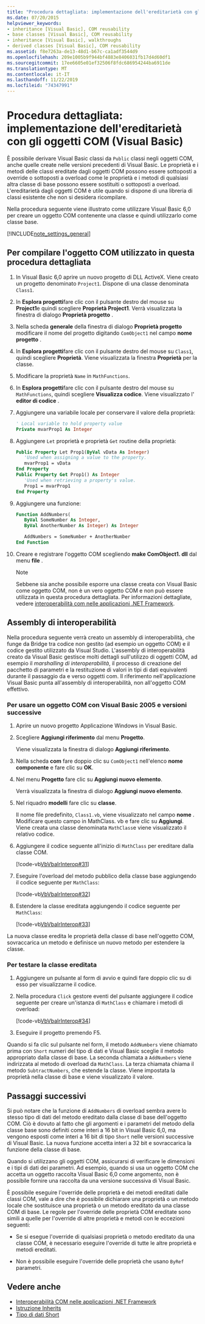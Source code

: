 ```yaml
---
title: "Procedura dettagliata: implementazione dell'ereditarietà con gli oggetti COM"
ms.date: 07/20/2015
helpviewer_keywords:
- inheritance [Visual Basic], COM reusability
- base classes [Visual Basic], COM reusability
- inheritance [Visual Basic], walkthroughs
- derived classes [Visual Basic], COM reusability
ms.assetid: f8e7263a-de13-48d1-b67c-ca1adf3544d9
ms.openlocfilehash: 209e1005b9f944bf4883e8406031fb17d4d60df1
ms.sourcegitcommit: 17ee6605e01ef32506f8fdc686954244ba6911de
ms.translationtype: MT
ms.contentlocale: it-IT
ms.lasthandoff: 11/22/2019
ms.locfileid: "74347991"
---
```

# <a name="walkthrough-implementing-inheritance-with-com-objects-visual-basic"></a>Procedura dettagliata: implementazione dell'ereditarietà con gli oggetti COM (Visual Basic)

È possibile derivare Visual Basic classi da `Public` classi negli oggetti COM, anche quelle create nelle versioni precedenti di Visual Basic. Le proprietà e i metodi delle classi ereditate dagli oggetti COM possono essere sottoposti a override o sottoposti a overload come le proprietà e i metodi di qualsiasi altra classe di base possono essere sostituiti o sottoposti a overload. L'ereditarietà dagli oggetti COM è utile quando si dispone di una libreria di classi esistente che non si desidera ricompilare.

Nella procedura seguente viene illustrato come utilizzare Visual Basic 6,0 per creare un oggetto COM contenente una classe e quindi utilizzarlo come classe base.

[!INCLUDE[note_settings_general](~/includes/note-settings-general-md.md)]

## <a name="to-build-the-com-object-that-is-used-in-this-walkthrough"></a>Per compilare l'oggetto COM utilizzato in questa procedura dettagliata

1. In Visual Basic 6,0 aprire un nuovo progetto di DLL ActiveX. Viene creato un progetto denominato `Project1`. Dispone di una classe denominata `Class1`.

2. In **Esplora progetti**fare clic con il pulsante destro del mouse su **Project1**e quindi scegliere **Proprietà Project1**. Verrà visualizzata la finestra di dialogo **Proprietà progetto** .

3. Nella scheda **generale** della finestra di dialogo **Proprietà progetto** modificare il nome del progetto digitando `ComObject1` nel campo **nome progetto** .

4. In **Esplora progetti**fare clic con il pulsante destro del mouse su `Class1`, quindi scegliere **Proprietà**. Viene visualizzata la finestra **Proprietà** per la classe.

5. Modificare la proprietà `Name` in `MathFunctions`.

6. In **Esplora progetti**fare clic con il pulsante destro del mouse su `MathFunctions`, quindi scegliere **Visualizza codice**. Viene visualizzato l' **editor di codice** .

7. Aggiungere una variabile locale per conservare il valore della proprietà:

    ```vb
    ' Local variable to hold property value
    Private mvarProp1 As Integer
    ```

8. Aggiungere `Let` proprietà e proprietà `Get` routine della proprietà:

    ```vb
    Public Property Let Prop1(ByVal vData As Integer)
       'Used when assigning a value to the property.
       mvarProp1 = vData
    End Property
    Public Property Get Prop1() As Integer
       'Used when retrieving a property's value.
       Prop1 = mvarProp1
    End Property
    ```

9. Aggiungere una funzione:

    ```vb
    Function AddNumbers(
       ByVal SomeNumber As Integer,
       ByVal AnotherNumber As Integer) As Integer

       AddNumbers = SomeNumber + AnotherNumber
    End Function
    ```

10. Creare e registrare l'oggetto COM scegliendo **make ComObject1. dll** dal menu **file** .

    > [!NOTE]
    > Sebbene sia anche possibile esporre una classe creata con Visual Basic come oggetto COM, non è un vero oggetto COM e non può essere utilizzata in questa procedura dettagliata. Per informazioni dettagliate, vedere [interoperabilità com nelle applicazioni .NET Framework](../../../visual-basic/programming-guide/com-interop/com-interoperability-in-net-framework-applications.md).

## <a name="interop-assemblies"></a>Assembly di interoperabilità

Nella procedura seguente verrà creato un assembly di interoperabilità, che funge da Bridge tra codice non gestito (ad esempio un oggetto COM) e il codice gestito utilizzato da Visual Studio. L'assembly di interoperabilità creato da Visual Basic gestisce molti dettagli sull'utilizzo di oggetti COM, ad esempio il *marshalling di interoperabilità*, il processo di creazione del pacchetto di parametri e la restituzione di valori in tipi di dati equivalenti durante il passaggio da e verso oggetti com. Il riferimento nell'applicazione Visual Basic punta all'assembly di interoperabilità, non all'oggetto COM effettivo.

### <a name="to-use-a-com-object-with-visual-basic-2005-and-later-versions"></a>Per usare un oggetto COM con Visual Basic 2005 e versioni successive

1. Aprire un nuovo progetto Applicazione Windows in Visual Basic.

2. Scegliere **Aggiungi riferimento** dal menu **Progetto**.

     Viene visualizzata la finestra di dialogo **Aggiungi riferimento**.

3. Nella scheda **com** fare doppio clic su `ComObject1` nell'elenco **nome componente** e fare clic su **OK**.

4. Nel menu **Progetto** fare clic su **Aggiungi nuovo elemento**.

     Verrà visualizzata la finestra di dialogo **Aggiungi nuovo elemento**.

5. Nel riquadro **modelli** fare clic su **classe**.

     Il nome file predefinito, `Class1.vb`, viene visualizzato nel campo **nome** . Modificare questo campo in MathClass. vb e fare clic su **Aggiungi**. Viene creata una classe denominata `MathClass`e viene visualizzato il relativo codice.

6. Aggiungere il codice seguente all'inizio di `MathClass` per ereditare dalla classe COM.

     [!code-vb[VbVbalrInterop#31](~/samples/snippets/visualbasic/VS_Snippets_VBCSharp/VbVbalrInterop/VB/Class1.vb#31)]

7. Eseguire l'overload del metodo pubblico della classe base aggiungendo il codice seguente per `MathClass`:

     [!code-vb[VbVbalrInterop#32](~/samples/snippets/visualbasic/VS_Snippets_VBCSharp/VbVbalrInterop/VB/Class1.vb#32)]

8. Estendere la classe ereditata aggiungendo il codice seguente per `MathClass`:

     [!code-vb[VbVbalrInterop#33](~/samples/snippets/visualbasic/VS_Snippets_VBCSharp/VbVbalrInterop/VB/Class1.vb#33)]

La nuova classe eredita le proprietà della classe di base nell'oggetto COM, sovraccarica un metodo e definisce un nuovo metodo per estendere la classe.

### <a name="to-test-the-inherited-class"></a>Per testare la classe ereditata

1. Aggiungere un pulsante al form di avvio e quindi fare doppio clic su di esso per visualizzarne il codice.

2. Nella procedura `Click` gestore eventi del pulsante aggiungere il codice seguente per creare un'istanza di `MathClass` e chiamare i metodi di overload:

     [!code-vb[VbVbalrInterop#34](~/samples/snippets/visualbasic/VS_Snippets_VBCSharp/VbVbalrInterop/VB/Class1.vb#34)]

3. Eseguire il progetto premendo F5.

Quando si fa clic sul pulsante nel form, il metodo `AddNumbers` viene chiamato prima con `Short` numeri del tipo di dati e Visual Basic sceglie il metodo appropriato dalla classe di base. La seconda chiamata a `AddNumbers` viene indirizzata al metodo di overload da `MathClass`. La terza chiamata chiama il metodo `SubtractNumbers`, che estende la classe. Viene impostata la proprietà nella classe di base e viene visualizzato il valore.

## <a name="next-steps"></a>Passaggi successivi

Si può notare che la funzione di `AddNumbers` di overload sembra avere lo stesso tipo di dati del metodo ereditato dalla classe di base dell'oggetto COM. Ciò è dovuto al fatto che gli argomenti e i parametri del metodo della classe base sono definiti come interi a 16 bit in Visual Basic 6,0, ma vengono esposti come interi a 16 bit di tipo `Short` nelle versioni successive di Visual Basic. La nuova funzione accetta interi a 32 bit e sovraccarica la funzione della classe di base.

Quando si utilizzano gli oggetti COM, assicurarsi di verificare le dimensioni e i tipi di dati dei parametri. Ad esempio, quando si usa un oggetto COM che accetta un oggetto raccolta Visual Basic 6,0 come argomento, non è possibile fornire una raccolta da una versione successiva di Visual Basic.

È possibile eseguire l'override delle proprietà e dei metodi ereditati dalle classi COM, vale a dire che è possibile dichiarare una proprietà o un metodo locale che sostituisce una proprietà o un metodo ereditato da una classe COM di base. Le regole per l'override delle proprietà COM ereditate sono simili a quelle per l'override di altre proprietà e metodi con le eccezioni seguenti:

- Se si esegue l'override di qualsiasi proprietà o metodo ereditato da una classe COM, è necessario eseguire l'override di tutte le altre proprietà e metodi ereditati.

- Non è possibile eseguire l'override delle proprietà che usano `ByRef` parametri.

## <a name="see-also"></a>Vedere anche

- [Interoperabilità COM nelle applicazioni .NET Framework](../../../visual-basic/programming-guide/com-interop/com-interoperability-in-net-framework-applications.md)
- [Istruzione Inherits](../../../visual-basic/language-reference/statements/inherits-statement.md)
- [Tipo di dati Short](../../../visual-basic/language-reference/data-types/short-data-type.md)
